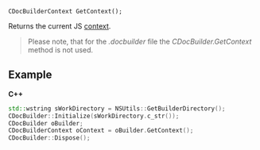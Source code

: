 `CDocBuilderContext GetContext();`

Returns the current JS [context](../../CDocBuilderContext/index.md).

> Please note, that for the *.docbuilder* file the *CDocBuilder.GetContext* method is not used.

## Example

**C++**

```cpp
std::wstring sWorkDirectory = NSUtils::GetBuilderDirectory();
CDocBuilder::Initialize(sWorkDirectory.c_str());
CDocBuilder oBuilder;
CDocBuilderContext oContext = oBuilder.GetContext();
CDocBuilder::Dispose();
```
